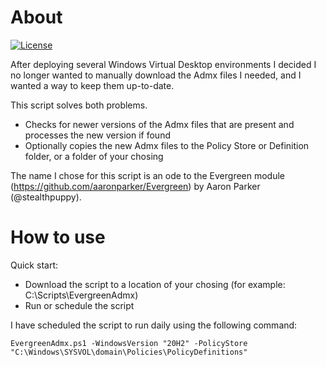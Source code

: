 # About

[![License][license-badge]][license]

After deploying several Windows Virtual Desktop environments I decided I no longer wanted to manually download the Admx files I needed, and I wanted a way to keep them up-to-date.

This script solves both problems.
* Checks for newer versions of the Admx files that are present and processes the new version if found
* Optionally copies the new Admx files to the Policy Store or Definition folder, or a folder of your chosing

The name I chose for this script is an ode to the Evergreen module (https://github.com/aaronparker/Evergreen) by Aaron Parker (@stealthpuppy).

# How to use

Quick start:
* Download the script to a location of your chosing (for example: C:\Scripts\EvergreenAdmx)
* Run or schedule the script

I have scheduled the script to run daily using the following command:

`
EvergreenAdmx.ps1 -WindowsVersion "20H2" -PolicyStore "C:\Windows\SYSVOL\domain\Policies\PolicyDefinitions"
`

[github-release-badge]: https://img.shields.io/github/release/msfreaks/EvergreenAdmx.svg?style=flat-square
[github-release]: https://github.com/msfreaks/EvergreenAdmx/releases/latest
[license-badge]: https://img.shields.io/github/license/msfreaks/EvergreenAdmx.svg?style=flat-square
[license]: https://github.com/msfreaks/EvergreenAdmx/blob/master/LICENSE

